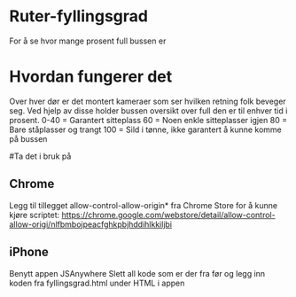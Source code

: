 # Ruter-fyllingsgrad
For å se hvor mange prosent full bussen er

# Hvordan fungerer det
Over hver dør er det montert kameraer som ser hvilken retning folk beveger seg.
Ved hjelp av disse holder bussen oversikt over full den er til enhver tid i prosent.
0-40 = Garantert sitteplass
60 = Noen enkle sitteplasser igjen
80 = Bare ståplasser og trangt
100 = Sild i tønne, ikke garantert å kunne komme på bussen

#Ta det i bruk på
## Chrome
Legg til tillegget allow-control-allow-origin* fra Chrome Store for å kunne kjøre scriptet:
https://chrome.google.com/webstore/detail/allow-control-allow-origi/nlfbmbojpeacfghkpbjhddihlkkiljbi

## iPhone
Benytt appen JSAnywhere
Slett all kode som er der fra før og legg inn koden fra fyllingsgrad.html under HTML i appen
